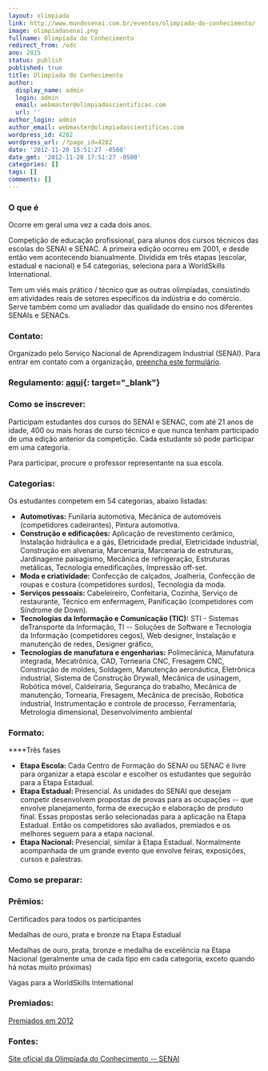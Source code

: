 ```yaml
---
layout: olimpiada 
link: http://www.mundosenai.com.br/eventos/olimpiada-do-conhecimento/
image: olimpiadasenai.png 
fullname: Olimpíada do Conhecimento 
redirect_from: /odc 
ano: 2015
status: publish
published: true
title: Olimpíada do Conhecimento
author:
  display_name: admin
  login: admin
  email: webmaster@olimpiadascientificas.com
  url: ''
author_login: admin
author_email: webmaster@olimpiadascientificas.com
wordpress_id: 4282
wordpress_url: /?page_id=4282
date: '2012-11-20 15:51:27 -0500'
date_gmt: '2012-11-20 17:51:27 -0500'
categories: []
tags: []
comments: []
---
```

### **O que é**
Ocorre em geral uma vez a cada dois anos.
  
Competição de educação profissional, para alunos dos cursos técnicos das escolas do SENAI e SENAC. A primeira edição ocorreu em 2001, e desde então vem acontecendo bianualmente. Dividida em três etapas (escolar, estadual e nacional) e 54 categorias, seleciona para a WorldSkills International.

Tem um viés mais prático / técnico que as outras olimpíadas, consistindo em atividades reais de setores específicos da indústria e do comércio. Serve também como um avaliador das qualidade do ensino nos diferentes SENAIs
e SENACs.

### **Contato:**

  
Organizado pelo Serviço Nacional de Aprendizagem Industrial (SENAI). Para entrar em contato com a organização, [preencha este formulário][2].

###  <strong>Regulamento: </strong>[aqui][3]{: target="_blank"}

  
 

### **Como se inscrever:**

  
Participam estudantes dos cursos do SENAI e SENAC, com até 21 anos de idade, 400 ou mais horas de curso técnico e que nunca tenham participado de uma edição anterior da competição. Cada estudante só pode participar em uma categoria.

Para participar, procure o professor representante na sua escola.

### Categorias:

  
Os estudantes competem em 54 categorias, abaixo listadas:

* **Automotivas:** Funilaria automotiva, Mecânica de automóveis (competidores cadeirantes), Pintura automotiva.
* **Construção e edificações:** Aplicação de revestimento cerâmico, Instalação hidráulica e a gás, Eletricidade predial, Eletricidade industrial, Construção em alvenaria, Marcenaria, Marcenaria de estruturas, Jardinageme
  paisagismo, Mecânica de refrigeração, Estruturas metálicas, Tecnologia emedificações, Impressão off-set.
* **Moda e criatividade:** Confecção de calçados, Joalheria, Confecção de roupas e costura (competidores surdos), Tecnologia da moda.
* **Serviços pessoais:** Cabeleireiro, Confeitaria, Cozinha, Serviço de restaurante, Técnico em enfermagem, Panificação (competidores com Síndrome de Down).
* **Tecnologias da Informação e Comunicação (TIC):** STI - Sistemas deTransporte da Informação, TI -- Soluções de Software e Tecnologia da Informação (competidores cegos), Web designer, Instalação e manutenção de redes,
  Designer gráfico,
* **Tecnologias de manufatura e engenharias:** Polimecânica, Manufatura integrada, Mecatrônica, CAD, Tornearia CNC, Fresagem CNC, Construção de moldes, Soldagem, Manutenção aeronáutica, Eletrônica industrial, Sistema de
  Construção Drywall, Mecânica de usinagem, Robótica móvel, Caldeiraria, Segurança do trabalho, Mecânica de manutenção, Tornearia, Fresagem, Mecânica de precisão, Robótica industrial, Instrumentação e controle de
  processo, Ferramentaria, Metrologia dimensional, Desenvolvimento ambiental
  



### **Formato:**

  
****Três fases

* <strong>Etapa Escola: </strong>Cada Centro de Formação do SENAI ou SENAC é livre para organizar a etapa escolar e escolher os estudantes que seguirão para a Etapa Estadual.
* <strong>Etapa Estadual: </strong>Presencial.<strong> </strong>As unidades do SENAI que desejam competir desenvolvem propostas de provas para as ocupações -- que envolve planejamento, forma de execução e elaboração de
  produto final. Essas propostas serão selecionadas para a aplicação na Etapa Estadual. Então os competidores são avaliados, premiados e os melhores seguem para a etapa nacional.
* <strong>Etapa Nacional: </strong>Presencial, similar à Etapa Estadual. Normalmente acompanhada de um grande evento que envolve feiras, exposições, cursos e palestras. <strong><br /> </strong>
  



### Como se preparar:



### <strong>Prêmios: </strong>

  
Certificados para todos os participantes

Medalhas de ouro, prata e bronze na Etapa Estadual

Medalhas de ouro, prata, bronze e medalha de excelência na Etapa Nacional (geralmente uma de cada tipo em cada categoria, exceto quando há notas muito próximas)

Vagas para a WorldSkills International

### Premiados:

  
[Premiados em 2012][4]

###  **Fontes:**

  
[Site oficial da Olimpíada do Conhecimento -- SENAI][1]



<strong> </strong>



[1]: http://www.portaldaindustria.com.br/senai/canal/olimpiada-home/
[2]: http://www.portaldaindustria.com.br/senai/canal/olimpiada_contato/
[3]: http://arquivos.portaldaindustria.com.br/app/conteudo_18/2012/11/12/2418/20121112172355104380u.pdf "regulamento"
[4]: http://arquivos.portaldaindustria.com.br/app/conteudo_18/2012/11/19/2549/20121121164313349066a.pdf

